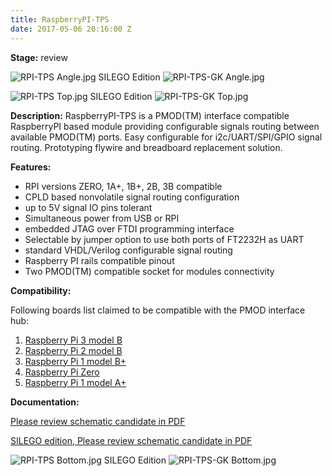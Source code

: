```yaml
---
title: RaspberryPI-TPS
date: 2017-05-06 20:16:00 Z
---
```


**Stage:** review

![RPI-TPS Angle.jpg](/uploads/RaspberryPI-TPS/RPI-TPS%20Angle.jpg)
SILEGO Edition
![RPI-TPS-GK Angle.jpg](/uploads/RaspberryPI-TPS/RPI-TPS-GK%20Angle.jpg)

![RPI-TPS Top.jpg](/uploads/RaspberryPI-TPS/RPI-TPS%20Top.jpg)
SILEGO Edition
![RPI-TPS-GK Top.jpg](/uploads/RaspberryPI-TPS/RPI-TPS-GK%20Top.jpg)

**Description:**
RaspberryPI­-TPS is a PMOD(TM) interface compatible RaspberryPI based module providing configurable signals routing between available PMOD(TM) ports. Easy configurable for i2c/UART/SPI/GPIO signal routing. Prototyping fly­wire and bread­board replacement solution.

**Features:**
* RPI versions ZERO, 1A+, 1B+, 2B, 3B compatible
* CPLD based non­volatile signal routing configuration
* up to 5V signal IO pins tolerant
* Simultaneous power from USB or RPI
* embedded JTAG over FTDI programming interface
* Selectable by jumper option to use both ports of FT2232H as UART
* standard VHDL/Verilog configurable signal routing
* Raspberry PI rails compatible pinout
* Two PMOD(TM) compatible socket for modules connectivity

**Compatibility:**

Following boards list claimed to be compatible with the PMOD interface hub:
1. [Raspberry Pi 3 model B](https://www.raspberrypi.org/products/raspberry­pi­3­model­b/)
2. [Raspberry Pi 2 model B](https://www.raspberrypi.org/products/raspberry­pi­2­model­b/)
3. [Raspberry Pi 1 model B+](https://www.raspberrypi.org/products/model­b­plus/)
4. [Raspberry Pi Zero](https://www.raspberrypi.org/products/pi­zero/)
5. [Raspberry Pi 1 model A+](https://www.raspberrypi.org/products/model­a­plus/)

**Documentation:**

[Please review schematic candidate in PDF](/uploads/RaspberryPI-TPS/RPI-TPS%20r1%20Scheme.PDF)

[SILEGO edition, Please review schematic candidate in PDF](/uploads/RaspberryPI-TPS/RPI-TPS-GK%20r1%20Scheme.PDF)

![RPI-TPS Bottom.jpg](/uploads/RaspberryPI-TPS/RPI-TPS%20Bottom.jpg)
SILEGO Edition
![RPI-TPS-GK Bottom.jpg](/uploads/RaspberryPI-TPS/RPI-TPS-GK%20Bottom.jpg)